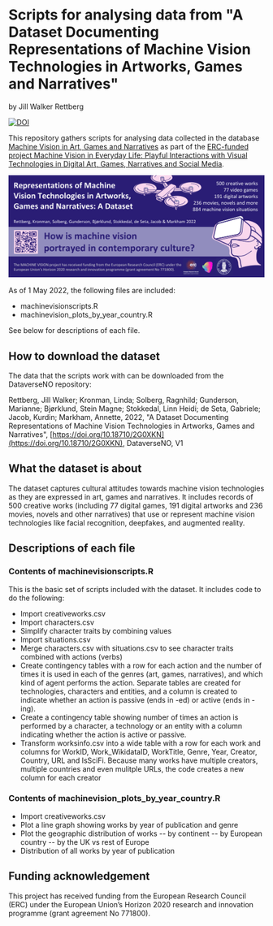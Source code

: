 # Scripts for analysing data from "A Dataset Documenting Representations of Machine Vision Technologies in Artworks, Games and Narratives"
by Jill Walker Rettberg

[![DOI](https://zenodo.org/badge/487622885.svg)](https://zenodo.org/badge/latestdoi/487622885)

This repository gathers scripts for analysing data collected in the database [Machine Vision in Art, Games and Narratives](https://machine-vision.no) as part of the [ERC-funded project Machine Vision in Everyday Life: Playful Interactions with Visual Technologies in Digital Art, Games, Narratives and Social Media](https://www.uib.no/en/machinevision/).

![Graphical abstract describing dataset](images/machine_vision_dataset_graphical_abstract_1328x531_web.png)

As of 1 May 2022, the following files are included:
- machinevisionscripts.R
- machinevision_plots_by_year_country.R

See below for descriptions of each file.

## How to download the dataset
The data that the scripts work with can be downloaded from the DataverseNO repository:

Rettberg, Jill Walker; Kronman, Linda; Solberg, Ragnhild; Gunderson, Marianne; Bjørklund, Stein Magne; Stokkedal, Linn Heidi; de Seta, Gabriele; Jacob, Kurdin; Markham, Annette, 2022, "A Dataset Documenting Representations of Machine Vision Technologies in Artworks, Games and Narratives", [https://doi.org/10.18710/2G0XKN](https://doi.org/10.18710/2G0XKN), DataverseNO, V1

## What the dataset is about
The dataset captures cultural attitudes towards machine vision technologies as they are expressed in art, games and narratives. It includes records of 500 creative works (including 77 digital games, 191 digital artworks and 236 movies, novels and other narratives) that use or represent machine vision technologies like facial recognition, deepfakes, and augmented reality.

## Descriptions of each file

### Contents of machinevisionscripts.R
This is the basic set of scripts included with the dataset. It   includes code to do the following:
- Import creativeworks.csv
- Import characters.csv
- Simplify character traits by combining values
- Import situations.csv
- Merge characters.csv with situations.csv to see character traits combined with actions (verbs)
- Create contingency tables with a row for each action and the number of times it is used in each of the genres (art, games, narratives), and which kind of agent performs the action. Separate tables are created for technologies, characters and entities, and a column is created to indicate whether an action is passive (ends in -ed) or active (ends in -ing).
- Create a contingency table showing number of times an action is performed by a character, a technology or an entity with a column indicating whether the action is active or passive.
- Transform worksinfo.csv into a wide table with a row for each work and columns for WorkID, Work_WikidataID, WorkTitle, Genre, Year, Creator, Country, URL and IsSciFi. Because many works have multiple creators, multiple countries and even mulitple URLs, the code creates a new column for each creator

### Contents of machinevision_plots_by_year_country.R
- Import creativeworks.csv
- Plot a line graph showing works by year of publication and genre
- Plot the geographic distribution of works 
-- by continent
-- by European country
-- by the UK vs rest of Europe
- Distribution of all works by year of publication

## Funding acknowledgement
This project has received funding from the European Research Council (ERC) under the European Union’s Horizon 2020 research and innovation programme (grant agreement No 771800).
